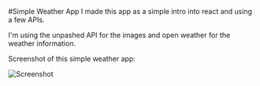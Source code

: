 #Simple Weather App
I made this app as a simple intro into react and using a few APIs.

I'm using the unpashed API for the images and open weather for the weather information.

Screenshot of this simple weather app:

![Screenshot](https://i.imgur.com/VXdtoAW.png)